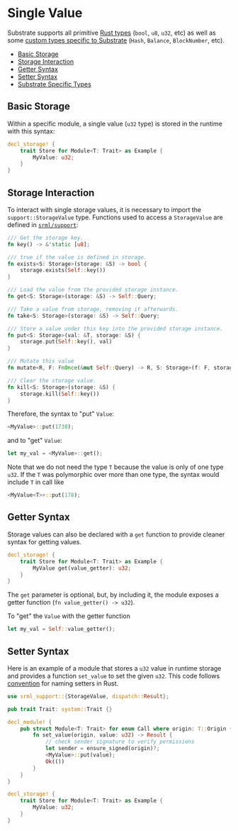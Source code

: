 # Single Value

Substrate supports all primitive [Rust types](https://cheats.rs/) (`bool`, `u8`, `u32`, etc) as well as some [custom types specific to Substrate](https://github.com/paritytech/oo7/blob/master/packages/oo7-substrate/src/types.js) (`Hash`, `Balance`, `BlockNumber`, etc).

* [Basic Storage](#basic)
* [Storage Interaction](#interact)
* [Getter Syntax](#get)
* [Setter Syntax](#set)
* [Substrate Specific Types](#sub)

## Basic Storage <a name = "basic"></a>

Within a specific module, a single value (`u32` type) is stored in the runtime with this syntax:

```rust
decl_storage! {
    trait Store for Module<T: Trait> as Example {
        MyValue: u32;
    }
}
```

## Storage Interaction <a name = "interact"></a>

To interact with single storage values, it is necessary to import the `support::StorageValue` type. Functions used to access a `StorageValue` are defined in [`srml/support`](https://github.com/paritytech/substrate/blob/master/srml/support/src/storage/generator.rs):

```rust
/// Get the storage key.
fn key() -> &'static [u8];

/// true if the value is defined in storage.
fn exists<S: Storage>(storage: &S) -> bool {
    storage.exists(Self::key())
}

/// Load the value from the provided storage instance.
fn get<S: Storage>(storage: &S) -> Self::Query;

/// Take a value from storage, removing it afterwards.
fn take<S: Storage>(storage: &S) -> Self::Query;

/// Store a value under this key into the provided storage instance.
fn put<S: Storage>(val: &T, storage: &S) {
    storage.put(Self::key(), val)
}

/// Mutate this value
fn mutate<R, F: FnOnce(&mut Self::Query) -> R, S: Storage>(f: F, storage: &S) -> R;

/// Clear the storage value.
fn kill<S: Storage>(storage: &S) {
    storage.kill(Self::key())
}
```

Therefore, the syntax to "put" `Value`:

```rust
<MyValue>::put(1738);
```

and to "get" `Value`:

```rust
let my_val = <MyValue>::get();
```

Note that we do not need the type `T` because the value is only of one type `u32`. If the `T` was polymorphic over more than one type, the syntax would include `T` in call like

```rust
<MyValue<T>>::put(178);
```

## Getter Syntax <a name = "get"></a>

Storage values can also be declared with a `get` function to provide cleaner syntax for getting values.

```rust
decl_storage! {
    trait Store for Module<T: Trait> as Example {
        MyValue get(value_getter): u32;
    }
}
```

The `get` parameter is optional, but, by including it, the module exposes a getter function (`fn value_getter() -> u32`). 

To "get" the `Value` with the getter function

```rust
let my_val = Self::value_getter();
```

## Setter Syntax <a name = "set"></a>

Here is an example of a module that stores a `u32` value in runtime storage and provides a function `set_value` to set the given `u32`. This code follows [convention](https://deterministic.space/elegant-apis-in-rust.html#consistent-names) for naming setters in Rust.

```rust
use srml_support::{StorageValue, dispatch::Result};

pub trait Trait: system::Trait {}

decl_module! {
    pub struct Module<T: Trait> for enum Call where origin: T::Origin {
        fn set_value(origin, value: u32) -> Result {
            // check sender signature to verify permissions
            let sender = ensure_signed(origin)?; 
            <MyValue>::put(value);
            Ok(())
        }
    }
}

decl_storage! {
    trait Store for Module<T: Trait> as Example {
        MyValue: u32;
    }
}
```